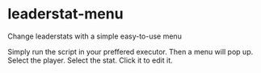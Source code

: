 # leaderstat-menu
Change leaderstats with a simple easy-to-use menu

Simply run the script in your preffered executor.
Then a menu will pop up.
Select the player.
Select the stat.
Click it to edit it.
